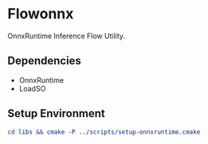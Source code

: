 # Flowonnx

OnnxRuntime Inference Flow Utility.

## Dependencies

+ OnnxRuntime
+ LoadSO

## Setup Environment

```cmake
cd libs && cmake -P ../scripts/setup-onnxruntime.cmake
```